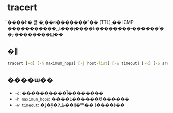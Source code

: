 # tracert

ͨ����Ŀ� 귢 �;��е�������ʱ�� (TTL) ֵ�� ICMP �����������ݰ���ȷ����Ŀ��������·������ʾ��;·��������Ϣ��

## �﷨

```cmd
tracert [-d] [-h maximum_hops] [-j host-list] [-w timeout] [-R] [-S srcaddr] [-4] [-6] target_name
```

## ����ѡ��

-   `-d`: ������ַ����Ϊ��������
-   `-h maximum_hops`: ����Ŀ������Ծ������
-   `-w timeout`: �ȴ�ÿ�λظ��ĳ�ʱʱ�� (����)��
